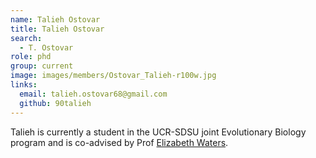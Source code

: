 ```yaml
---
name: Talieh Ostovar
title: Talieh Ostovar
search:
  - T. Ostovar
role: phd
group: current
image: images/members/Ostovar_Talieh-r100w.jpg
links:
  email: talieh.ostovar68@gmail.com
  github: 90talieh
---
```


Talieh is currently a student in the UCR-SDSU joint Evolutionary Biology program and is co-advised by Prof [Elizabeth Waters](http://waterslab.org/).
